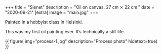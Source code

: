 +++
title = "Sienet"
description = "Oil on canvas. 27 cm ⨯ 22 cm."
date = "2020-09-21"
[extra]
image = "main.jpg"
+++

Painted in a hobbyist class in Helsinki.

This was my first oil painting ever. It’s technically a still life.

{{
    figure(
        img="process-1.jpg"
        description="Process photo"
        hidetext=true)
}}

